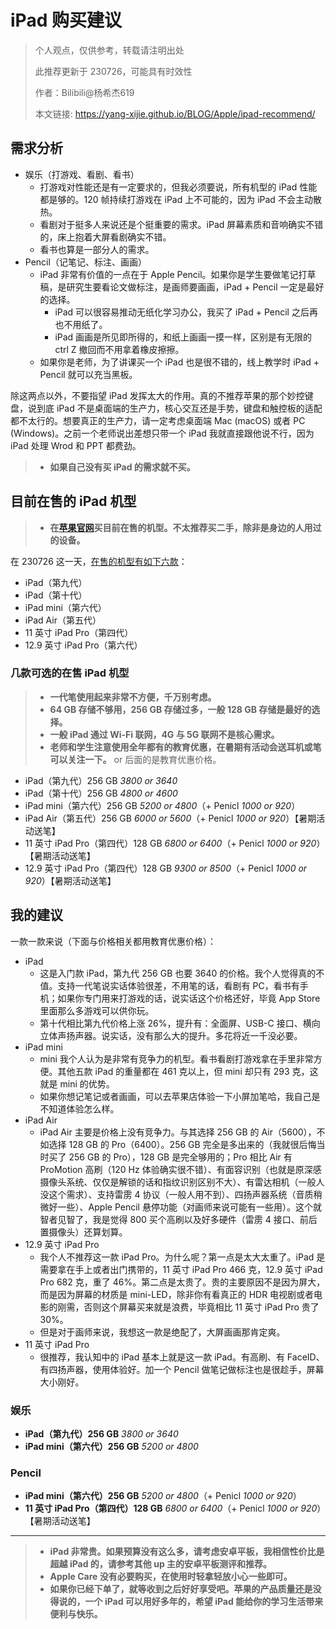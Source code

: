 # iPad 购买建议

> 个人观点，仅供参考，转载请注明出处
> 
> 此推荐更新于 230726，可能具有时效性
>
> 作者：Bilibili@杨希杰619
> 
> 本文链接: https://yang-xijie.github.io/BLOG/Apple/ipad-recommend/

## 需求分析

- 娱乐（打游戏、看剧、看书）
    - 打游戏对性能还是有一定要求的，但我必须要说，所有机型的 iPad 性能都是够的。120 帧持续打游戏在 iPad 上不可能的，因为 iPad 不会主动散热。
    - 看剧对于挺多人来说还是个挺重要的需求。iPad 屏幕素质和音响确实不错的，床上抱着大屏看剧确实不错。
    - 看书也算是一部分人的需求。
- Pencil（记笔记、标注、画画）
    - iPad 非常有价值的一点在于 Apple Pencil。如果你是学生要做笔记打草稿，是研究生要看论文做标注，是画师要画画，iPad + Pencil 一定是最好的选择。
        - iPad 可以很容易推动无纸化学习办公，我买了 iPad + Pencil 之后再也不用纸了。
        - iPad 画画是所见即所得的，和纸上画画一摸一样，区别是有无限的 ctrl Z 撤回而不用拿着橡皮擦擦。
    - 如果你是老师，为了讲课买一个 iPad 也是很不错的，线上教学时 iPad + Pencil 就可以充当黑板。

除这两点以外，不要指望 iPad 发挥太大的作用。真的不推荐苹果的那个妙控键盘，说到底 iPad 不是桌面端的生产力，核心交互还是手势，键盘和触控板的适配都不太行的。想要真正的生产力，请一定考虑桌面端 Mac (macOS) 或者 PC (Windows)。之前一个老师说出差想只带一个 iPad 我就直接跟他说不行，因为 iPad 处理 Wrod 和 PPT 都费劲。

> - **如果自己没有买 iPad 的需求就不买。**

## 目前在售的 iPad 机型

> - **在[苹果官网](https://www.apple.com.cn)买目前在售的机型。不太推荐买二手，除非是身边的人用过的设备。**

在 230726 这一天，[在售的机型有如下六款](https://www.apple.com.cn/ipad/compare/)：

- iPad（第九代）
- iPad（第十代）
- iPad mini（第六代）
- iPad Air（第五代）
- 11 英寸 iPad Pro（第四代）
- 12.9 英寸 iPad Pro（第六代）

### 几款可选的在售 iPad 机型

> - **一代笔使用起来非常不方便，千万别考虑。**
> - **64 GB 存储不够用，256 GB 存储过多，一般 128 GB 存储是最好的选择。**
> - **一般 iPad 通过 Wi-Fi 联网，4G 与 5G 联网不是核心需求。**
> - **老师和学生注意使用全年都有的教育优惠，在暑期有活动会送耳机或笔可以关注一下。** or 后面的是教育优惠价格。

- iPad（第九代）256 GB  *3800 or 3640*
- iPad（第十代）256 GB  *4800 or 4600*
- iPad mini（第六代）256 GB  *5200 or 4800*（+ Penicl *1000 or 920*）
- iPad Air（第五代）256 GB  *6000 or 5600*（+ Penicl *1000 or 920*）【暑期活动送笔】
- 11 英寸 iPad Pro（第四代）128 GB  *6800 or 6400*（+ Penicl *1000 or 920*）【暑期活动送笔】
- 12.9 英寸 iPad Pro（第四代）128 GB  *9300 or 8500*（+ Penicl *1000 or 920*）【暑期活动送笔】

## 我的建议

一款一款来说（下面与价格相关都用教育优惠价格）：

- iPad
    - 这是入门款 iPad，第九代 256 GB 也要 3640 的价格。我个人觉得真的不值。支持一代笔说实话体验很差，不用笔的话，看剧有 PC，看书有手机；如果你专门用来打游戏的话，说实话这个价格还好，毕竟 App Store 里面那么多游戏可以供你玩。
    - 第十代相比第九代价格上涨 26%，提升有：全面屏、USB-C 接口、横向立体声扬声器。说实话，没有那么大的提升。多花将近一千没必要。
- iPad mini
    - mini 我个人认为是非常有竞争力的机型。看书看剧打游戏拿在手里非常方便。其他五款 iPad 的重量都在 461 克以上，但 mini 却只有 293 克，这就是 mini 的优势。
    - 如果你想记笔记或者画画，可以去苹果店体验一下小屏加笔哈，我自己是不知道体验怎么样。
- iPad Air
    - iPad Air 主要是价格上没有竞争力。与其选择 256 GB 的 Air（5600），不如选择 128 GB 的 Pro（6400）。256 GB 完全是多出来的（我就很后悔当时买了 256 GB 的 Pro），128 GB 是完全够用的；Pro 相比 Air 有 ProMotion 高刷（120 Hz 体验确实很不错）、有面容识别（也就是原深感摄像头系统、仅仅是解锁的话和指纹识别区别不大）、有雷达相机（一般人没这个需求）、支持雷雳 4 协议（一般人用不到）、四扬声器系统（音质稍微好一些）、Apple Pencil 悬停功能（对画师来说可能有一些用）。这个就智者见智了，我是觉得 800 买个高刷以及好多硬件（雷雳 4 接口、前后置摄像头）还算划算。
- 12.9 英寸 iPad Pro
    - 我个人不推荐这一款 iPad Pro。为什么呢？第一点是太大太重了。iPad 是需要拿在手上或者出门携带的，11 英寸 iPad Pro 466 克，12.9 英寸 iPad Pro 682 克，重了 46%。第二点是太贵了。贵的主要原因不是因为屏大，而是因为屏幕的材质是 mini-LED，除非你有看真正的 HDR 电视剧或者电影的刚需，否则这个屏幕买来就是浪费，毕竟相比 11 英寸 iPad Pro 贵了 30%。
    - 但是对于画师来说，我想这一款是绝配了，大屏画画那肯定爽。
- 11 英寸 iPad Pro
    - 很推荐，我认知中的 iPad 基本上就是这一款 iPad。有高刷、有 FaceID、有四扬声器，使用体验好。加一个 Pencil 做笔记做标注也是很趁手，屏幕大小刚好。

### 娱乐

- **iPad（第九代）256 GB**  *3800 or 3640*
- **iPad mini（第六代）256 GB**  *5200 or 4800*

### Pencil

- **iPad mini（第六代）256 GB**  *5200 or 4800*（+ Penicl *1000 or 920*）
- **11 英寸 iPad Pro（第四代）128 GB**  *6800 or 6400*（+ Penicl *1000 or 920*）【暑期活动送笔】

---

> - **iPad 非常贵。如果预算没有这么多，请考虑安卓平板，我相信性价比是超越 iPad 的，请参考其他 up 主的安卓平板测评和推荐。**
> - **Apple Care 没有必要购买，在使用时轻拿轻放小心一些即可。**
> - **如果你已经下单了，就等收到之后好好享受吧。苹果的产品质量还是没得说的，一个 iPad 可以用好多年的，希望 iPad 能给你的学习生活带来便利与快乐。**
